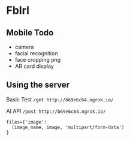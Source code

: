 # FbIrl

## Mobile Todo
- camera
- facial recognition
- face cropping png
- AR card display


## Using the server
Basic Test
`/get http://b69e6c64.ngrok.io/`

AI API 
`/post http://b69e6c64.ngrok.io/`
```
files={'image': 
  (image_name, image, 'multipart/form-data')
}
```
 

